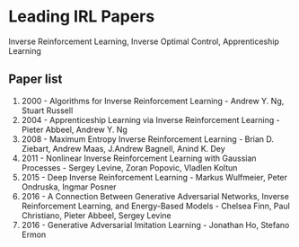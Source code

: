 # Leading IRL Papers
Inverse Reinforcement Learning, Inverse Optimal Control, Apprenticeship Learning

## Paper list
1. 2000 - Algorithms for Inverse Reinforcement Learning - Andrew Y. Ng, Stuart Russell
2. 2004 - Apprenticeship Learning via Inverse Reinforcement Learning - Pieter Abbeel, Andrew Y. Ng
3. 2008 - Maximum Entropy Inverse Reinforcement Learning - Brian D. Ziebart, Andrew Maas, J.Andrew Bagnell, Anind K. Dey
4. 2011 - Nonlinear Inverse Reinforcement Learning with Gaussian Processes - Sergey Levine, Zoran Popovic, Vladlen Koltun
5. 2015 - Deep Inverse Reinforcement Learning - Markus Wulfmeier, Peter Ondruska, Ingmar Posner
6. 2016 - A Connection Between Generative Adversarial Networks, Inverse Reinforcement Learning, and Energy-Based Models - Chelsea Finn, Paul Christiano, Pieter Abbeel, Sergey Levine
7. 2016 - Generative Adversarial Imitation Learning - Jonathan Ho, Stefano Ermon
